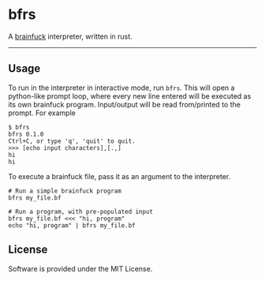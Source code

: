 # bfrs

A [brainfuck](https://esolangs.org/wiki/Brainfuck) interpreter, written in rust.

---

## Usage

To run in the interpreter in interactive mode, run `bfrs`. This will open a python-like prompt loop, where every new line entered will be executed as its own brainfuck program. Input/output will be read from/printed to the prompt. For example
```
$ bfrs
bfrs 0.1.0
Ctrl+C, or type 'q', 'quit' to quit.
>>> [echo input characters],[.,]
hi
hi
```

To execute a brainfuck file, pass it as an argument to the interpreter.
```
# Run a simple brainfuck program
bfrs my_file.bf

# Run a program, with pre-populated input
bfrs my_file.bf <<< "hi, program"
echo "hi, program" | bfrs my_file.bf
```

## License

Software is provided under the MIT License.